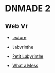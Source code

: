 # DNMADE 2

## Web Vr



* [texture](./VR.html)

* [Labyrinthe](./Labyrinthe.html)

* [Petit Labyrinthe](./Labyrinthe_small.html)

* [What a Mess](./WhatAMess.html)


  






